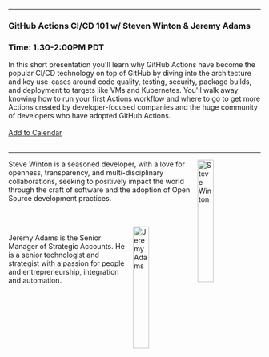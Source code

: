 <style>
  .wrapper {margin-top:75px;}
  header {top:20px!important;
  .session-wrapper{border:1px solid #36373b; border-radius:5px; padding:20px; background-color:##D3D3D3;}
  
</style>
<hr/>

### **GitHub Actions CI/CD 101 w/ Steven Winton & Jeremy Adams**
### **Time: 1:30-2:00PM PDT**
<div class="session-wrapper">
In this short presentation you'll learn why GitHub Actions have become the popular CI/CD technology on top of GitHub by diving into the architecture and key use-cases around code quality, testing, security, package builds, and deployment to targets like VMs and Kubernetes. You'll walk away knowing how to run your first Actions workflow and where to go to get more Actions created by developer-focused companies and the huge community of developers who have adopted GitHub Actions.
<br>
<br> 
<a title="Add to Calendar" class="addeventatc" data-id="oJ5092723" href="https://www.addevent.com/event/oJ5092723" target="_blank" rel="nofollow">Add to Calendar</a>
        <script type="text/javascript" src="https://addevent.com/libs/atc/1.6.1/atc.min.js" async defer></script>
<br> 
<br> 
</div>

<hr/>
<img src="steve-winton.jpeg" alt="Steve Winton" width="25%" align="right">
    
<p>Steve Winton is a seasoned developer, with a love for openness, transparency, and multi-disciplinary collaborations, seeking to positively impact the world through the craft of software and the adoption of Open Source development practices.</p>
<br>
<br> 

<img src="jeremy-adams.jpeg" alt="Jeremy Adams" width="25%" align="right">
    
<p>Jeremy Adams is the Senior Manager of Strategic Accounts. He is a senior technologist and strategist with a passion for people and entrepreneurship, integration and automation.</p>

